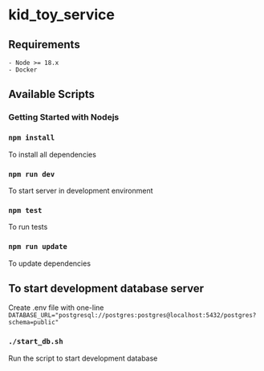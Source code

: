 # kid_toy_service

## Requirements
    - Node >= 18.x
    - Docker

## Available Scripts

### Getting Started with Nodejs

### `npm install`
To install all dependencies

### `npm run dev`
To start server in development environment

### `npm test`
To run tests

### `npm run update`
To update dependencies

## To start development database server
Create .env file with one-line 
`DATABASE_URL="postgresql://postgres:postgres@localhost:5432/postgres?schema=public"`

### `./start_db.sh`
Run the script to start development database 
